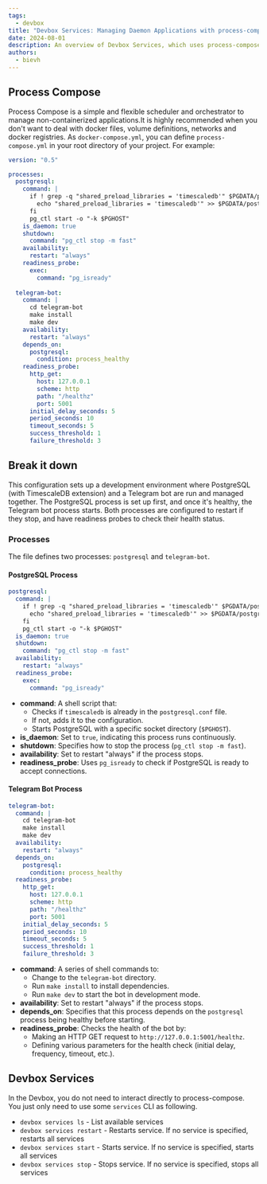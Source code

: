 ```yaml
---
tags: 
  - devbox
title: "Devbox Services: Managing Daemon Applications with process-compose"
date: 2024-08-01
description: An overview of Devbox Services, which uses process-compose to manage daemon applications in a non-containerized environment
authors:
  - bievh
---
```

## Process Compose

Process Compose is a simple and flexible scheduler and orchestrator to manage non-containerized applications.It is highly recommended when you don't want to deal with docker files, volume definitions, networks and docker registries. As `docker-compose.yml`, you can define `process-compose.yml` in your root directory of your project. For example: 

```yaml
version: "0.5"

processes:
  postgresql:
    command: |
      if ! grep -q "shared_preload_libraries = 'timescaledb'" $PGDATA/postgresql.conf; then
        echo "shared_preload_libraries = 'timescaledb'" >> $PGDATA/postgresql.conf
      fi
      pg_ctl start -o "-k $PGHOST"
    is_daemon: true
    shutdown: 
      command: "pg_ctl stop -m fast"
    availability:
      restart: "always"
    readiness_probe:
      exec:
        command: "pg_isready"
        
  telegram-bot:
    command: |
      cd telegram-bot
      make install
      make dev
    availability:
      restart: "always"    
    depends_on:
      postgresql:
        condition: process_healthy    
    readiness_probe:
      http_get:
        host: 127.0.0.1
        scheme: http
        path: "/healthz"
        port: 5001
      initial_delay_seconds: 5
      period_seconds: 10
      timeout_seconds: 5
      success_threshold: 1
      failure_threshold: 3
```

## Break it down
This configuration sets up a development environment where PostgreSQL (with TimescaleDB extension) and a Telegram bot are run and managed together. The PostgreSQL process is set up first, and once it's healthy, the Telegram bot process starts. Both processes are configured to restart if they stop, and have readiness probes to check their health status.


### Processes

The file defines two processes: `postgresql` and `telegram-bot`.

#### PostgreSQL Process

```yaml
postgresql:
  command: |
    if ! grep -q "shared_preload_libraries = 'timescaledb'" $PGDATA/postgresql.conf; then
      echo "shared_preload_libraries = 'timescaledb'" >> $PGDATA/postgresql.conf
    fi
    pg_ctl start -o "-k $PGHOST"
  is_daemon: true
  shutdown: 
    command: "pg_ctl stop -m fast"
  availability:
    restart: "always"
  readiness_probe:
    exec:
      command: "pg_isready"
```

- **command**: A shell script that:
  - Checks if `timescaledb` is already in the `postgresql.conf` file.
  - If not, adds it to the configuration.
  - Starts PostgreSQL with a specific socket directory (`$PGHOST`).
- **is_daemon**: Set to `true`, indicating this process runs continuously.
- **shutdown**: Specifies how to stop the process (`pg_ctl stop -m fast`).
- **availability**: Set to restart "always" if the process stops.
- **readiness_probe**: Uses `pg_isready` to check if PostgreSQL is ready to accept connections.

#### Telegram Bot Process

```yaml
telegram-bot:
  command: |
    cd telegram-bot
    make install
    make dev
  availability:
    restart: "always"    
  depends_on:
    postgresql:
      condition: process_healthy    
  readiness_probe:
    http_get:
      host: 127.0.0.1
      scheme: http
      path: "/healthz"
      port: 5001
    initial_delay_seconds: 5
    period_seconds: 10
    timeout_seconds: 5
    success_threshold: 1
    failure_threshold: 3
```

- **command**: A series of shell commands to:
  - Change to the `telegram-bot` directory.
  - Run `make install` to install dependencies.
  - Run `make dev` to start the bot in development mode.
- **availability**: Set to restart "always" if the process stops.
- **depends_on**: Specifies that this process depends on the `postgresql` process being healthy before starting.
- **readiness_probe**: Checks the health of the bot by:
  - Making an HTTP GET request to `http://127.0.0.1:5001/healthz`.
  - Defining various parameters for the health check (initial delay, frequency, timeout, etc.).

## Devbox Services 
In the Devbox, you do not need to interact directly to process-compose. You just only need to use some `services` CLI as following.

- `devbox services ls` - List available services
- `devbox services restart` - Restarts service. If no service is specified, restarts all services
- `devbox services start` - Starts service. If no service is specified, starts all services
- `devbox services stop` - Stops service. If no service is specified, stops all services
